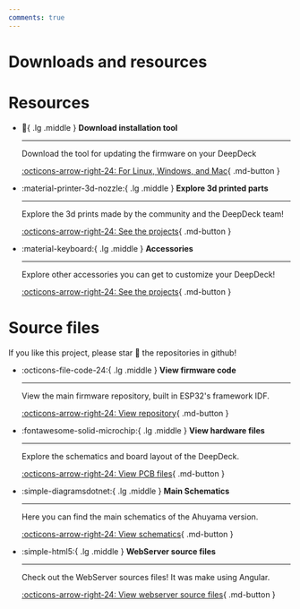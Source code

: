 ```yaml
---
comments: true
---
```


# Downloads and resources

# Resources

<div class="grid cards" markdown>

-   :file_folder:{ .lg .middle } __Download installation tool__

    ---

    Download the tool for updating the firmware on your DeepDeck

    [:octicons-arrow-right-24: For Linux, Windows, and Mac](https://github.com/DeepSea-Developments/DeepDeck.programmer/releases){ .md-button }

-   :material-printer-3d-nozzle:{ .lg .middle } __Explore 3d printed parts__

    ---
    Explore the 3d prints made by the community and the DeepDeck team!

    [:octicons-arrow-right-24: See the projects](3d-prints.md){ .md-button }

-   :material-keyboard:{ .lg .middle } __Accessories__

    ---
    Explore other accessories you can get to customize your DeepDeck!

    [:octicons-arrow-right-24: See the projects](accessories.md){ .md-button }

</div>



# Source files

If you like this project, please star 🌟 the repositories in github!

<div class="grid cards" markdown>

-   :octicons-file-code-24:{ .lg .middle } __View firmware code__

    ---

    View the main firmware repository, built in ESP32's framework IDF.

    [:octicons-arrow-right-24: View repository](https://github.com/DeepSea-Developments/DeepDeck.Ahuyama.fw){ .md-button }


-   :fontawesome-solid-microchip:{ .lg .middle } __View hardware files__

    ---

    Explore the schematics and board layout of the DeepDeck.

    [:octicons-arrow-right-24: View PCB files](https://github.com/DeepSea-Developments/DeepDeck.Ahuyama.hw){ .md-button }

-   :simple-diagramsdotnet:{ .lg .middle } __Main Schematics__

    ---

    Here you can find the main schematics of the Ahuyama version.

    [:octicons-arrow-right-24: View schematics](https://github.com/DeepSea-Developments/DeepDeck.Ahuyama.hw/blob/main/MK32_DSD/MK32_DSD.pdf){ .md-button }

-   :simple-html5:{ .lg .middle } __WebServer source files__

    ---

    Check out the WebServer sources files! It was make using Angular.

    [:octicons-arrow-right-24: View webserver source files](https://github.com/DeepSea-Developments/DeepDeck.Web){ .md-button }

</div>